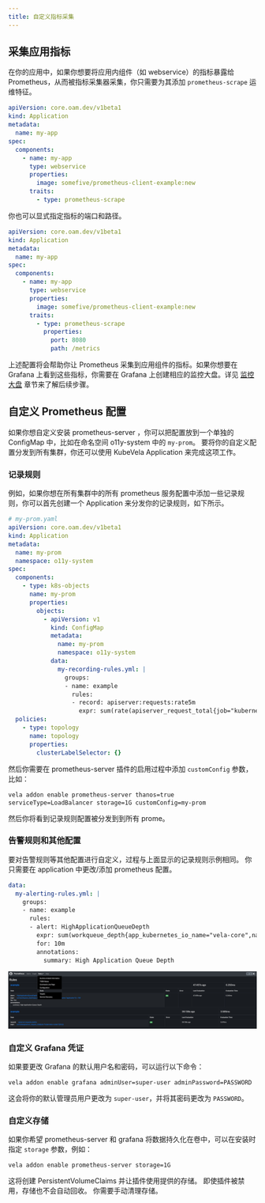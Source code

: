 ```yaml
---
title: 自定义指标采集
---
```


## 采集应用指标

在你的应用中，如果你想要将应用内组件（如 webservice）的指标暴露给 Prometheus，从而被指标采集器采集，你只需要为其添加 `prometheus-scrape` 运维特征。

```yaml
apiVersion: core.oam.dev/v1beta1
kind: Application
metadata:
  name: my-app
spec:
  components:
    - name: my-app
      type: webservice
      properties:
        image: somefive/prometheus-client-example:new
      traits:
        - type: prometheus-scrape
```

你也可以显式指定指标的端口和路径。

```yaml
apiVersion: core.oam.dev/v1beta1
kind: Application
metadata:
  name: my-app
spec:
  components:
    - name: my-app
      type: webservice
      properties:
        image: somefive/prometheus-client-example:new
      traits:
        - type: prometheus-scrape
          properties:
            port: 8080
            path: /metrics
```

上述配置将会帮助你让 Prometheus 采集到应用组件的指标。如果你想要在 Grafana 上看到这些指标，你需要在 Grafana 上创建相应的监控大盘。详见 [监控大盘](./dashboard) 章节来了解后续步骤。

## 自定义 Prometheus 配置

如果你想自定义安装 prometheus-server ，你可以把配置放到一个单独的 ConfigMap 中，比如在命名空间 o11y-system 中的 `my-prom`。 要将你的自定义配置分发到所有集群，你还可以使用 KubeVela Application 来完成这项工作。

### 记录规则

例如，如果你想在所有集群中的所有 prometheus 服务配置中添加一些记录规则，你可以首先创建一个 Application 来分发你的记录规则，如下所示。

```yaml
# my-prom.yaml
apiVersion: core.oam.dev/v1beta1
kind: Application
metadata:
  name: my-prom
  namespace: o11y-system
spec:
  components:
    - type: k8s-objects
      name: my-prom
      properties:
        objects:
          - apiVersion: v1
            kind: ConfigMap
            metadata:
              name: my-prom
              namespace: o11y-system
            data:
              my-recording-rules.yml: |
                groups:
                - name: example
                  rules:
                  - record: apiserver:requests:rate5m
                    expr: sum(rate(apiserver_request_total{job="kubernetes-nodes"}[5m]))
  policies:
    - type: topology
      name: topology
      properties:
        clusterLabelSelector: {}
```

然后你需要在 prometheus-server 插件的启用过程中添加 `customConfig` 参数，比如：

```shell
vela addon enable prometheus-server thanos=true serviceType=LoadBalancer storage=1G customConfig=my-prom
```

然后你将看到记录规则配置被分发到到所有 prome。

### 告警规则和其他配置

要对告警规则等其他配置进行自定义，过程与上面显示的记录规则示例相同。 你只需要在 application 中更改/添加 prometheus 配置。

```yaml
data:
  my-alerting-rules.yml: |
    groups:
    - name: example
      rules:
      - alert: HighApplicationQueueDepth
        expr: sum(workqueue_depth{app_kubernetes_io_name="vela-core",name="application"}) > 100
        for: 10m
        annotations:
          summary: High Application Queue Depth
```

![prometheus-rules-config](../../../resources/prometheus-rules-config.jpg)

### 自定义 Grafana 凭证

如果要更改 Grafana 的默认用户名和密码，可以运行以下命令：

```shell
vela addon enable grafana adminUser=super-user adminPassword=PASSWORD
```

这会将你的默认管理员用户更改为 `super-user`，并将其密码更改为 `PASSWORD`。

### 自定义存储

如果你希望 prometheus-server 和 grafana 将数据持久化在卷中，可以在安装时指定 `storage` 参数，例如：

```shell
vela addon enable prometheus-server storage=1G
```

这将创建 PersistentVolumeClaims 并让插件使用提供的存储。 即使插件被禁用，存储也不会自动回收。 你需要手动清理存储。
